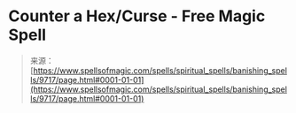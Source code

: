 <!--yml
category: 未分类
date: 2024-06-12 18:46:05
-->

# Counter a Hex/Curse - Free Magic Spell

> 来源：[https://www.spellsofmagic.com/spells/spiritual_spells/banishing_spells/9717/page.html#0001-01-01](https://www.spellsofmagic.com/spells/spiritual_spells/banishing_spells/9717/page.html#0001-01-01)